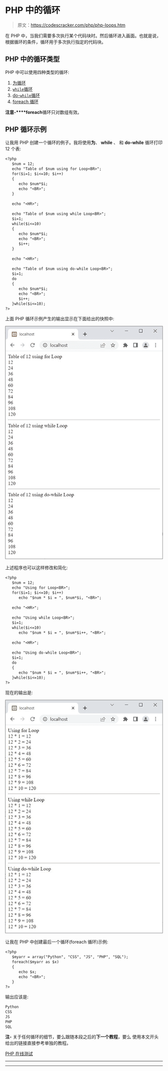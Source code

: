# PHP 中的循环

> 原文：<https://codescracker.com/php/php-loops.htm>

在 PHP 中，当我们需要多次执行某个代码块时。然后循环进入画面。也就是说，根据循环的条件，循环用于多次执行指定的代码块。

## PHP 中的循环类型

PHP 中可以使用四种类型的循环:

1.  [为循环](/php/php-for-loop.htm)
2.  [`while`循环](/php/php-while-loop.htm)
3.  [do-`while`循环](/php/php-do-while-loop.htm)
4.  [foreach 循环](/php/php-foreach-loop.htm)

**注意-****foreach**循环只对数组有效。

## PHP 循环示例

让我用 PHP 创建一个循环的例子。我将使用**为**、 **while** 、 和 **do-while** 循环打印 12 个表:

```
<?php
   $num = 12;
   echo "Table of $num using for Loop<BR>";
   for($i=1; $i<=10; $i++)
   {
      echo $num*$i;
      echo "<BR>";
   }

   echo "<HR>";

   echo "Table of $num using while Loop<BR>";
   $i=1;
   while($i<=10)
   {
      echo $num*$i;
      echo "<BR>";
      $i++;
   }

   echo "<HR>";

   echo "Table of $num using do-while Loop<BR>";
   $i=1;
   do
   {
      echo $num*$i;
      echo "<BR>";
      $i++;
   }while($i<=10);
?>
```

上面 PHP 循环示例产生的输出显示在下面给出的快照中:

![loop in php](img/cf2335dd06f5a7632f4cbb3619dc6d83.png)

上述程序也可以这样修改和简化:

```
<?php
   $num = 12;
   echo "Using for Loop<BR>";
   for($i=1; $i<=10; $i++)
      echo "$num * $i = ", $num*$i, "<BR>";

   echo "<HR>";

   echo "Using while Loop<BR>";
   $i=1;
   while($i<=10)
      echo "$num * $i = ", $num*$i++, "<BR>";

   echo "<HR>";

   echo "Using do-while Loop<BR>";
   $i=1;
   do
   {
      echo "$num * $i = ", $num*$i++, "<BR>";
   }while($i<=10);
?>
```

现在的输出是:

![php loop example](img/18248845ff74673e644e1df953393037.png)

让我在 PHP 中创建最后一个循环(foreach 循环)示例:

```
<?php
   $myarr = array("Python", "CSS", "JS", "PHP", "SQL");
   foreach($myarr as $x)
   {
      echo $x;
      echo "<BR>";
   }
?>
```

输出应该是:

```
Python
CSS
JS
PHP
SQL
```

**注-** 关于任何循环的细节，要么跟随本段之后的**下一个教程**，要么 使用本文开头给出的链接直接参考单独的教程。

[PHP 在线测试](/exam/showtest.php?subid=8)

* * *

* * *